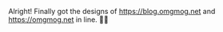 ---
---
Alright! Finally got the designs of https://blog.omgmog.net  and https://omgmog.net  in line. 📐💯
